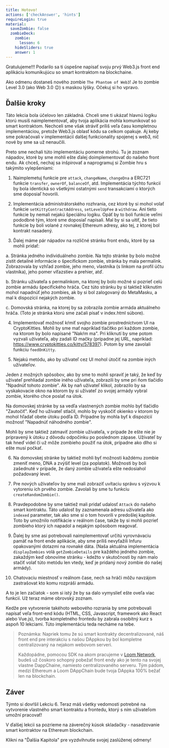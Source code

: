 ```yaml
---
title: Hotovo!
actions: ['checkAnswer', 'hints']
requireLogin: true
material:
  saveZombie: false
  zombieDeck:
    zombie:
      lesson: 6
    hideSliders: true
    answer: 1
---
```


Gratulujeme!!! Podarilo sa ti úspešne napísať svoju prvý Web3.js front end aplikáciu komunikujúcu so smart kontraktom na blockchaine.

Ako odmenu dostaneš nového zombie `The Phantom of Web3`! Je to zombie Level 3.0 (ako Web 3.0 😉) s maskou lýšky. Očekuj si ho vpravo.

## Ďalšie kroky

Táto lekcia bola účelovo len základná. Chceli sme ti ukázať hlavnú logiku ktorú musíš naimplementovať, aby tvoja aplikácia mohla komunikovať so smart kontraktom. Nechceli sme však stráviť príliš veľa času kompletnou implementáciou, pretože Web3.js oblasť kódu sa celkom opakuje. Aj keby sme pokračovali v implementácií dalšej funkcionality spojenej s web3, nič nové by sme sa už nenaučili.

Preto sme nechali túto implementáciu pomerne strohú. Tu je zoznam nápadov, ktoré by sme mohli ešte ďalej doimplementovať do našeho front endu. Ak chceš, nechaj sa inšpirovať a naprogramuj si Zombie hru s takýmito vylepšeniami:

1. Naimplemetuj funkcie pre `attack`, `changeName`, `changeDna` a ERC721 funkcie `transfer`, `ownerOf`, `balanceOf`, atd. Implementácia týchto funkcií by bola identická so všetkými ostatnými `send` transakciami o ktorých sme doposiaľ hovorili.

2. Implementácia administrátorského rozhrania, cez ktoré by si mohol volať funkcie `setKittyContractAddress`, `setLevelUpFee` a `withdraw`. Ani tieto funkcie by nemali nejakú špeciálnu logiku. Opäť by to boli funkcie veľmi pododbné tým, ktoré sme doposiaľ napísali. Mal by si sa uitiť, že tieto funkcie by boli volané z rovnakej Ethereum adresy, ako tej, z ktorej bol kontrakt nasadený.

3. Ďalej máme pár nápadov na rozličné stránku front endu, ktoré by sa mohli pridať:

  a. Stránka jedného individuálneho zombie. Na tejto stránke by bolo možné zistit detailné informácie o špecifickom zombie, stránka by mala permalink. Zobrazovala by vzhľad zombie, jeho meno, vlastníka (s linkom na profil účtu vlastníka), jeho pomer víťazstiev a prehier, atď.

  b. Stránku užívateľa s permalinkom, na ktorej by bolo možné si pozrieť celú zombie armádu špecifického hráča. Cez túto stránku by si taktiež kliknutím mohol napadnúť jeho zombies, ak by si bol zalogovaný do MetaMasku, a mal k dispozícií nejakých zombie.

  c. Domovská stránka, na ktorej by sa zobrazila zombie armáda aktuálneho hráča. (Toto je stránka ktorú sme začali písať v index.html súbore).

4. Implementovať možnosť kŕmiť svojho zombie prostredníctvom UI na CryptoKitties. Mohli by sme mať napríklad tlačítko pri každom zombie, na ktorom by bolo napísané "Nakŕm ma". Pri kliknutí by sme potom vyzvali užívateľa, aby zadali ID mačky (prípadne jej URL, napríklad: <a href="https://www.cryptokitties.co/kitty/578397" target=_blank>https://www.cryptokitties.co/kitty/578397</a>). Potom by sme zavolali funkciu `feedOnKitty`.

5. Nejakú metódu, ako by užívateľ cez UI mohol útočiť na zombie iných užívateľov.

  Jeden z možných spôsobov, ako by sme to mohli spraviť je taký, že keď by užívateľ prehliadal zombie iného užívateľa, zobrazili by sme pri ňom tlačidlo "Npadnúť tohoto zombie". Ak by naň užívateľ klikol, zobrazilo by sa vyskakovacie okno na ktorom by si užívateľ zo svojej armády vybral zombie, ktorého chce poslať na útok.

  Na domovskej stránke by sa vedľa vlastnených zombie mohlo byť tlačidlo "Zautočiť". Keď ho užívateľ stlačil, mohlo by vyskočiť okienko v ktorom by mohol hľadať obete útoku podľa ID. Prípadne by mohla byť k dispozícií možnosť "Napadnúť náhodného zombie".

  Mohli by sme taktiež zatmaviť zombie užívateľa, v prípade že ešte nie je pripravený k útoku z dôvodu odpočinku po poslednom zápase. Užívateľ by tak hneď videl či už môže zombieho použiť na útok, prípadne ako dlho si ešte musí počkať.

6. Na domovskej stránke by taktiež mohli byť možnosti každému zombie zmeniť meno, DNA a zvýšiť level (za poplatok). Možnosti by boli zašednuté v prípade, že daný zombie užívateľa ešte nedosiahol požadovaný level. 

7. Pre nových užívateľov by sme mali zobraziť uvítaciu správu s výzvou k vytoreniu ich prvého zombie. Zavolali by sme tu funkciu `createRandomZombie()`.

8. Pravdepodobne by sme taktiež mali pridať udalosť `Attack` do našeho smart kontraktu. Táto udalosť by zaznamenala adresu užívateľa ako `indexed` parameter, tak ako sme si o tom hovorili v predošlej kapitole. Toto by umožnilo notifikácie v reálnom čase, takže by si mohli pozrieť zombieho ktorý ich napadol a nejakým spôsobom reagovať.

9. Ďalej by sme asi potrebovali naimplementovať určitú vyrovnávaciu pamäť na front ende aplikácie, aby sme príliš nevyťažili Infuru opakovanými dotazmi na rovnaké dáta. (Naša aktuálna implementácia `displayZombies` volá `getZombieDetails` pre každého jedného zombie, zakaždým keď obnovíme stránku - kdežto v skutočnosti by nám malo stačiť volať túto metódu len vtedy, keď je pridaný nový zombie do našej armády).

10. Chatovaciu miestnosť v reálnom čase, nech sa hráči môžu navzájom zastrašovat kto komu rozpráši armádu.

A to je len začiatok - som si istý že by sa dalo vymyslieť ešte oveľa viac funkcií. Už teraz máme obrovský zoznam.

Kedže pre vytvorenie takéhoto webového rozrania by sme potrebovali napísať veľa front-end kódu (HTML, CSS, Javascript, framework ako React alebo Vue.js), tvorba kompletného frontedu by zabrala osobitný kurz s aspoň 10 lekciami. Túto implementáciu teda necháme na tebe.

> Poznámka: Napriek tomu že sú smart kontrakty decentralizované, náš front end pre interakciu s našou DAppkou by bol kompletne centralizovaný na nejakom webovom serveri.
>
> Každopádne, pomocou SDK na akom pracujeme v <a href="https://medium.com/loom-network/loom-network-is-live-scalable-ethereum-dapps-coming-soon-to-a-dappchain-near-you-29d26da00880" target=_blank>Loom Network</a>, budeš už čoskoro schopný pobežať front endy ako je tento na svojej vlastne DappChaine, namiesto centralizovaného serveru. Tým pádom, medzi Ethereum a Loom DAppChain bude tvoja DAppka 100% bežať len na blockchain.

## Záver

Týmto si dovŕšil Lekciu 6. Teraz máš všetky vedomosti potrebné na vytvorenie vlastného smart kontraktu a frontedu, ktorý s ním užívateľom umožní pracovať!

V ďalšej lekcii sa pozrieme na záverečný kúsok skladačky - nasadzovanie smart kontraktov na Ethereum blockchain.

Klikni na "Ďalšia Kapitola" pre vyzdvihnutie svojej zaslúženej odmeny!
